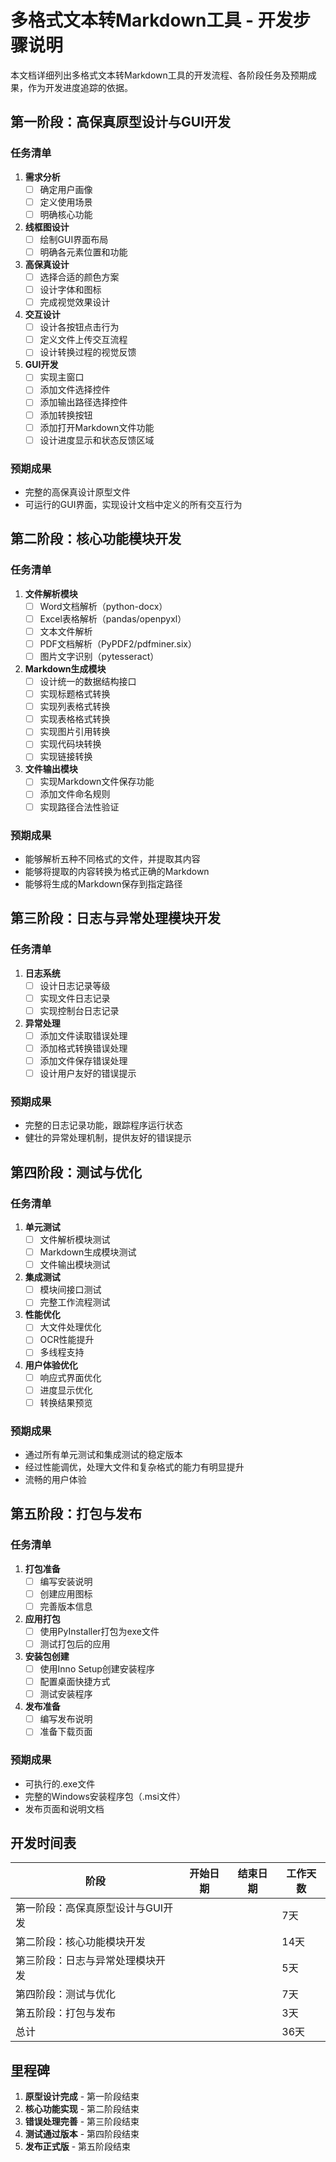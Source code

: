  # 多格式文本转Markdown工具 - 开发步骤说明

本文档详细列出多格式文本转Markdown工具的开发流程、各阶段任务及预期成果，作为开发进度追踪的依据。

## 第一阶段：高保真原型设计与GUI开发

### 任务清单
1. **需求分析**
   - [ ] 确定用户画像
   - [ ] 定义使用场景
   - [ ] 明确核心功能

2. **线框图设计**
   - [ ] 绘制GUI界面布局
   - [ ] 明确各元素位置和功能

3. **高保真设计**
   - [ ] 选择合适的颜色方案
   - [ ] 设计字体和图标
   - [ ] 完成视觉效果设计

4. **交互设计**
   - [ ] 设计各按钮点击行为
   - [ ] 定义文件上传交互流程
   - [ ] 设计转换过程的视觉反馈

5. **GUI开发**
   - [ ] 实现主窗口
   - [ ] 添加文件选择控件
   - [ ] 添加输出路径选择控件
   - [ ] 添加转换按钮
   - [ ] 添加打开Markdown文件功能
   - [ ] 设计进度显示和状态反馈区域

### 预期成果
- 完整的高保真设计原型文件
- 可运行的GUI界面，实现设计文档中定义的所有交互行为

## 第二阶段：核心功能模块开发

### 任务清单
1. **文件解析模块**
   - [ ] Word文档解析（python-docx）
   - [ ] Excel表格解析（pandas/openpyxl）
   - [ ] 文本文件解析
   - [ ] PDF文档解析（PyPDF2/pdfminer.six）
   - [ ] 图片文字识别（pytesseract）

2. **Markdown生成模块**
   - [ ] 设计统一的数据结构接口
   - [ ] 实现标题格式转换
   - [ ] 实现列表格式转换
   - [ ] 实现表格格式转换
   - [ ] 实现图片引用转换
   - [ ] 实现代码块转换
   - [ ] 实现链接转换

3. **文件输出模块**
   - [ ] 实现Markdown文件保存功能
   - [ ] 添加文件命名规则
   - [ ] 实现路径合法性验证

### 预期成果
- 能够解析五种不同格式的文件，并提取其内容
- 能够将提取的内容转换为格式正确的Markdown
- 能够将生成的Markdown保存到指定路径

## 第三阶段：日志与异常处理模块开发

### 任务清单
1. **日志系统**
   - [ ] 设计日志记录等级
   - [ ] 实现文件日志记录
   - [ ] 实现控制台日志记录

2. **异常处理**
   - [ ] 添加文件读取错误处理
   - [ ] 添加格式转换错误处理
   - [ ] 添加文件保存错误处理
   - [ ] 设计用户友好的错误提示

### 预期成果
- 完整的日志记录功能，跟踪程序运行状态
- 健壮的异常处理机制，提供友好的错误提示

## 第四阶段：测试与优化

### 任务清单
1. **单元测试**
   - [ ] 文件解析模块测试
   - [ ] Markdown生成模块测试
   - [ ] 文件输出模块测试

2. **集成测试**
   - [ ] 模块间接口测试
   - [ ] 完整工作流程测试

3. **性能优化**
   - [ ] 大文件处理优化
   - [ ] OCR性能提升
   - [ ] 多线程支持

4. **用户体验优化**
   - [ ] 响应式界面优化
   - [ ] 进度显示优化
   - [ ] 转换结果预览

### 预期成果
- 通过所有单元测试和集成测试的稳定版本
- 经过性能调优，处理大文件和复杂格式的能力有明显提升
- 流畅的用户体验

## 第五阶段：打包与发布

### 任务清单
1. **打包准备**
   - [ ] 编写安装说明
   - [ ] 创建应用图标
   - [ ] 完善版本信息

2. **应用打包**
   - [ ] 使用PyInstaller打包为exe文件
   - [ ] 测试打包后的应用

3. **安装包创建**
   - [ ] 使用Inno Setup创建安装程序
   - [ ] 配置桌面快捷方式
   - [ ] 测试安装程序

4. **发布准备**
   - [ ] 编写发布说明
   - [ ] 准备下载页面

### 预期成果
- 可执行的.exe文件
- 完整的Windows安装程序包（.msi文件）
- 发布页面和说明文档

## 开发时间表

| 阶段 | 开始日期 | 结束日期 | 工作天数 |
|------|----------|----------|----------|
| 第一阶段：高保真原型设计与GUI开发 | | | 7天 |
| 第二阶段：核心功能模块开发 | | | 14天 |
| 第三阶段：日志与异常处理模块开发 | | | 5天 |
| 第四阶段：测试与优化 | | | 7天 |
| 第五阶段：打包与发布 | | | 3天 |
| 总计 | | | 36天 |

## 里程碑

1. **原型设计完成** - 第一阶段结束
2. **核心功能实现** - 第二阶段结束
3. **错误处理完善** - 第三阶段结束
4. **测试通过版本** - 第四阶段结束
5. **发布正式版** - 第五阶段结束